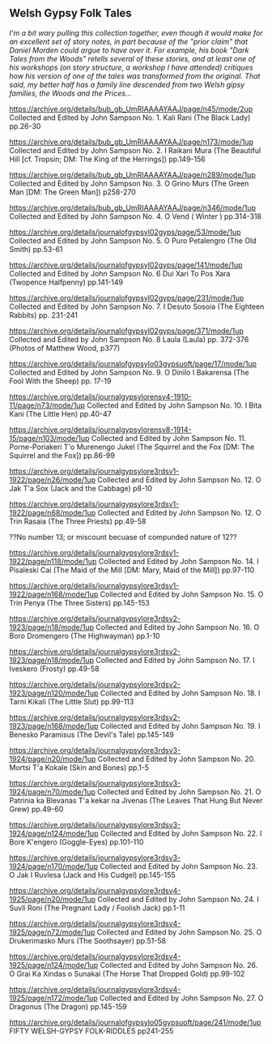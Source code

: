 ## Welsh Gypsy Folk Tales

*I'm a bit wary pulling this collection together, even though it would make for an excellent set of story notes, in part because of the "prior claim" that Daniel Morden could argue to have over it. For example, his book "Dark Tales from the Woods" retells several of these stories, and at least one of his workshops (on story structure, a workshop I have attended) critiques how his version of one of the tales was transformed from the original. That said, my better half has a family line descended from two Welsh gipsy families, the Woods and the Prices...*

https://archive.org/details/bub_gb_UmRIAAAAYAAJ/page/n45/mode/2up
Collected and Edited by John Sampson
No. 1. Kali Rani (The Black Lady)
pp.26-30

https://archive.org/details/bub_gb_UmRIAAAAYAAJ/page/n173/mode/1up
Collected and Edited by John Sampson
No. 2. I Raikani Mura (The Beautiful Hill [cf. Tropsin; DM: The King of the Herrings])
pp.149-156

https://archive.org/details/bub_gb_UmRIAAAAYAAJ/page/n289/mode/1up
Collected and Edited by John Sampson
No. 3. O Grino Murs (The Green Man [DM: The Green Man])
p258-270

https://archive.org/details/bub_gb_UmRIAAAAYAAJ/page/n346/mode/1up
Collected and Edited by John Sampson
No. 4. O Vend ( Winter )
pp.314-318

https://archive.org/details/journalofgypsyl02gyps/page/53/mode/1up
Collected and Edited by John Sampson
No. 5. O Puro Petalengro (The Old Smith)
pp.53-61

https://archive.org/details/journalofgypsyl02gyps/page/141/mode/1up
Collected and Edited by John Sampson
No. 6 Dui Xari To Pos Xara (Twopence Halfpenny)
pp.141-149

https://archive.org/details/journalofgypsyl02gyps/page/231/mode/1up
Collected and Edited by John Sampson
No. 7. I Desuto Sosoia (The Eighteen Rabbits)
pp. 231-241

https://archive.org/details/journalofgypsyl02gyps/page/371/mode/1up
Collected and Edited by John Sampson
No. 8 Laula (Laula)
pp. 372-376
(Photos of Matthew Wood, p377)

https://archive.org/details/journalofgypsylo03gypsuoft/page/17/mode/1up
Collected and Edited by John Sampson
No. 9. O Dinilo I Bakarensa (The Fool With the Sheep)
pp. 17-19

https://archive.org/details/journalgypsylorensv4-1910-11/page/n73/mode/1up
Collected and Edited by John Sampson
No. 10. I Bita Kani (The Little Hen)
pp.40-47

https://archive.org/details/journalgypsylorensv8-1914-15/page/n103/mode/1up
Collected and Edited by John Sampson
No. 11. Porne-Poriakeri T'o Murenengo Jukel (The Squirrel and the Fox [DM: The Squirrel and the Fox])
pp.86-99

https://archive.org/details/journalgypsylore3rdsv1-1922/page/n26/mode/1up
Collected and Edited by John Sampson
No. 12. O Jak T'a Sox (Jack and the Cabbage)
p8-10

https://archive.org/details/journalgypsylore3rdsv1-1922/page/n68/mode/1up
Collected and Edited by John Sampson
No. 12. O Trin Rasaia (The Three Priests)
pp.49-58

??No number 13; or miscount becuase of compunded nature of 12??

https://archive.org/details/journalgypsylore3rdsv1-1922/page/n118/mode/1up
Collected and Edited by John Sampson
No. 14. I Pisaleski Cai (The Maid of the Mill [DM: Mary, Maid of the Mill])
pp.97-110

https://archive.org/details/journalgypsylore3rdsv1-1922/page/n168/mode/1up
Collected and Edited by John Sampson
No. 15. O Trin Penya (The Three Sisters)
pp.145-153

https://archive.org/details/journalgypsylore3rdsv2-1923/page/n18/mode/1up
Collected and Edited by John Sampson
No. 16. O Boro Dromengero (The Highwayman)
pp.1-10

https://archive.org/details/journalgypsylore3rdsv2-1923/page/n18/mode/1up
Collected and Edited by John Sampson
No. 17. I Iveskero (Frosty)
pp.49-58

https://archive.org/details/journalgypsylore3rdsv2-1923/page/n120/mode/1up
Collected and Edited by John Sampson
No. 18. I Tarni Kikali (The Little Slut)
pp.99-113

https://archive.org/details/journalgypsylore3rdsv2-1923/page/n168/mode/1up
Collected and Edited by John Sampson
No. 19. I Benesko Paramisus (The Devil's Tale)
pp.145-149

https://archive.org/details/journalgypsylore3rdsv3-1924/page/n20/mode/1up
Collected and Edited by John Sampson
No. 20. Mortsi T'a Kokale (Skin and Bones)
pp.1-5

https://archive.org/details/journalgypsylore3rdsv3-1924/page/n70/mode/1up
Collected and Edited by John Sampson
No. 21. O Patrinia ka Blevanas T'a kekar na Jivenas (The Leaves That Hung But Never Grew)
pp.49-60

https://archive.org/details/journalgypsylore3rdsv3-1924/page/n124/mode/1up
Collected and Edited by John Sampson
No. 22. I Bore K'engero (Goggle-Eyes)
pp.101-110

https://archive.org/details/journalgypsylore3rdsv3-1924/page/n170/mode/1up
Collected and Edited by John Sampson
No. 23. O Jak I Ruvlesa (Jack and His Cudgel)
pp.145-155

https://archive.org/details/journalgypsylore3rdsv4-1925/page/n20/mode/1up
Collected and Edited by John Sampson
No. 24. I Suvli Roni (The Pregnant Lady / Foolish Jack)
pp.1-11

https://archive.org/details/journalgypsylore3rdsv4-1925/page/n72/mode/1up
Collected and Edited by John Sampson
No. 25.  O Drukerimasko Murs (The Soothsayer)
pp.51-58

https://archive.org/details/journalgypsylore3rdsv4-1925/page/n124/mode/1up
Collected and Edited by John Sampson
No. 26.  O Grai Ka Xindas o Sunakai (The Horse That Dropped Gold)
pp.99-102

https://archive.org/details/journalgypsylore3rdsv4-1925/page/n172/mode/1up
Collected and Edited by John Sampson
No. 27.  O Dragonus (The Dragon)
pp.145-159


https://archive.org/details/journalofgypsylo05gypsuoft/page/241/mode/1up
FIFTY WELSH-GYPSY FOLK-RIDDLES
pp241-255